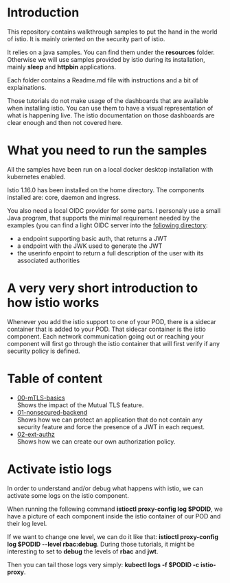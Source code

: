 # Introduction

This repository contains walkthrough samples to put the hand in the world of istio. It is mainly oriented on the security part of istio.

It relies on a java samples. You can find them under the **resources** folder. Otherwise we will use samples provided by istio during its installation, mainly
**sleep** and **httpbin** applications.

Each folder contains a Readme.md file with instructions and a bit of explainations.

Those tutorials do not make usage of the dashboards that are available when installing istio. You can use them to have a visual representation
of what is happening live. The istio documentation on those dashboards are clear enough and then not covered here.

# What you need to run the samples

All the samples have been run on a local docker desktop installation with kubernetes enabled.

Istio 1.16.0 has been installed on the home directory. The components installed are: core, daemon and ingress.

You also need a local OIDC provider for some parts. I personaly use a small Java program, that supports the minimal requirement needed by the
examples (you can find a light OIDC server into the [following directory](resources/oidc-light):

- a endpoint supporting basic auth, that returns a JWT
- a endpoint with the JWK used to generate the JWT
- the userinfo enpoint to return a full description of the user with its associated authorities

# A very very short introduction to how istio works

Whenever you add the istio support to one of your POD, there is a sidecar container that is added to your POD. That sidecar container is the istio component.
Each network communication going out or reaching your component will first go through the istio container that will first verify if any security policy is defined.

# Table of content

- [00-mTLS-basics](00-mTLS-basics)<br/>
  Shows the impact of the Mutual TLS feature.
- [01-nonsecured-backend](01-nonsecured-backend)<br/>
  Shows how we can protect an application that do not contain any security feature and force the presence of a JWT in each request.
- [02-ext-authz](02-ext-authz)<br/>
  Shows how we can create our own authorization policy.

# Activate istio logs

In order to understand and/or debug what happens with istio, we can activate some logs on the istio component.

When running the following command **istioctl proxy-config log $PODID**, we have a picture of each component inside the istio container of our POD and their log level.

If we want to change one level, we can do it like that: **istioctl proxy-config log $PODID --level rbac:debug**. During those tutorials, it might be interesting to
set to **debug** the levels of **rbac** and **jwt**.

Then you can tail those logs very simply: **kubectl logs -f $PODID -c istio-proxy**.
